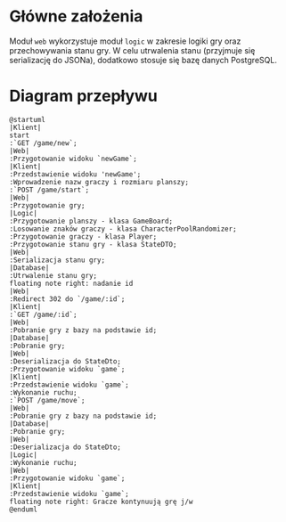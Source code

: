 # Główne założenia

Moduł `web` wykorzystuje moduł `logic` w zakresie logiki gry oraz przechowywania stanu gry. W celu utrwalenia stanu (przyjmuje się serializację do JSONa), dodatkowo stosuje się bazę danych PostgreSQL.

# Diagram przepływu

```plantuml
@startuml
|Klient|
start
:`GET /game/new`;
|Web|
:Przygotowanie widoku `newGame`;
|Klient|
:Przedstawienie widoku 'newGame';
:Wprowadzenie nazw graczy i rozmiaru planszy;
:`POST /game/start`;
|Web|
:Przygotowanie gry;
|Logic|
:Przygotowanie planszy - klasa GameBoard;
:Losowanie znaków graczy - klasa CharacterPoolRandomizer;
:Przygotowanie graczy - klasa Player;
:Przygotowanie stanu gry - klasa StateDTO;
|Web|
:Serializacja stanu gry;
|Database|
:Utrwalenie stanu gry;
floating note right: nadanie id 
|Web|
:Redirect 302 do `/game/:id`;
|Klient|
:`GET /game/:id`;
|Web|
:Pobranie gry z bazy na podstawie id;
|Database|
:Pobranie gry;
|Web|
:Deserializacja do StateDto;
:Przygotowanie widoku `game`;
|Klient|
:Przedstawienie widoku `game`;
:Wykonanie ruchu;
:`POST /game/move`;
|Web|
:Pobranie gry z bazy na podstawie id;
|Database|
:Pobranie gry;
|Web|
:Deserializacja do StateDto;
|Logic|
:Wykonanie ruchu;
|Web|
:Przygotowanie widoku `game`;
|Klient|
:Przedstawienie widoku `game`;
floating note right: Gracze kontynuują grę j/w
@enduml
```
